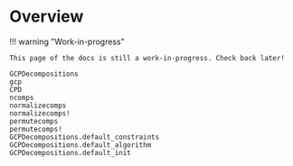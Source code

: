 # Overview

!!! warning "Work-in-progress"

    This page of the docs is still a work-in-progress. Check back later!

```@docs
GCPDecompositions
gcp
CPD
ncomps
normalizecomps
normalizecomps!
permutecomps
permutecomps!
GCPDecompositions.default_constraints
GCPDecompositions.default_algorithm
GCPDecompositions.default_init
```
